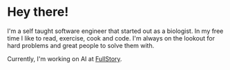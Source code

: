 # Hey there!

I'm a self taught software engineer that started out as a biologist.
In my free time I like to read, exercise, cook and code.
I'm always on the lookout for hard problems and great people to solve them with.


Currently, I'm working on AI at [FullStory](https://www.fullstory.com/).
